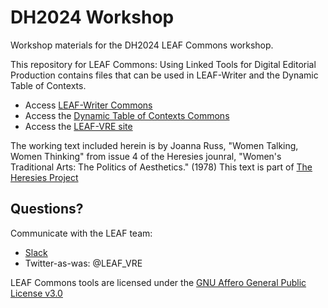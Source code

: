 # DH2024 Workshop
Workshop materials for the DH2024 LEAF Commons workshop.

This repository for LEAF Commons: Using Linked Tools for Digital Editorial Production contains files that can be used in LEAF-Writer and the Dynamic Table of Contexts.

* Access [LEAF-Writer Commons](https://leaf-writer.leaf-vre.org/)
* Access the [Dynamic Table of Contexts Commons](https://dtoc.leaf-vre.org/)
* Access the [LEAF-VRE site](https://www.leaf-vre.org/)

The working text included herein is by Joanna Russ, "Women Talking, Women Thinking" from issue 4 of the Heresies jounral, "Women's Traditional Arts: The Politics of Aesthetics." (1978)
This text is part of [The Heresies Project](https://leaf.bucknell.edu/heresies)

## Questions? 
Communicate with the LEAF team:
* [Slack](https://leaf-vre.slack.com)
* Twitter-as-was: @LEAF_VRE

LEAF Commons tools are licensed under the [GNU Affero General Public License v3.0](https://gitlab.com/calincs/cwrc/leaf-writer/leaf-writer/-/blob/main/LICENSE)
